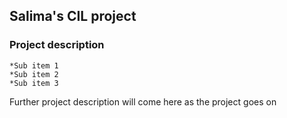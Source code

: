 ## Salima's CIL project

### Project description

    *Sub item 1
    *Sub item 2
    *Sub item 3

Further project description will come here as the project goes on
